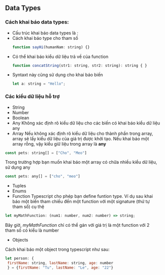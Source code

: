 
## Data Types

### Cách khai báo data types:

* Cấu trúc khai báo data types là *:<type>*
* Cách khai báo type cho tham số
  ```Javascript
  function sayHi(humanNam: string) {}
  ```
* Có thể khai báo kiểu dữ liệu trả về của function 
  ```Javascript
  function concatString(str1: string, str2: string): string { }
  ```
* Syntaxt này cũng sử dụng cho khai báo biến
  ```Javascript
  let a: string = "Hello";
  ```
 
 ### Các kiểu dữ liệu hỗ trợ 
 
 * String 
 * Number 
 * Boolean
 * Any
 Không xác định rõ kiểu dữ liệu cho các biến có khai báo kiểu dữ liệu any 
 * Array
 Nếu không xác định rõ kiểu dữ liệu cho thành phần trong array, array sẽ lấy kiểu dữ liệu của giá trị được khởi tạo. Nếu khai báo một array rỗng, vậy kiểu giữ liệu trong array là **any**
 ```Javascript 
 const pets: string[] = ["Cho", "Meo"]
 ```
 Trong trường hợp bạn muốn khai báo một array có chữa nhiều kiểu dữ liệu, sử dụng any
 ```Javascript
 const pets: any[] = ["cho", "meo"]
 ```
 * Tuples 
 * Enums
 * Function 
 Typescript cho phép bạn define funtion type. Ví dụ sau khai báo một biến tham chiếu đến một function với một signature (thứ tự tham số) cụ thệ
 ```Javascript 
 let myMathFunction: (num1: number, num2: number) => string;
 ```
 Bây giờ, *myMathFunction* chỉ có thể gán với giá trị là một function với 2 tham số có kiểu là number 
 * Objects 
 
 Cách khai báo một object trong typescript như sau:
 ```Javascript
 let person: {
  firstName: string, lastName: string, age: number
  } = {firstName: "Tu", lastName: "Le", age: "22"}
  ```
 
